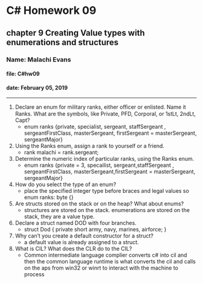 # C# Homework 09

## chapter 9 Creating Value types with enumerations and structures

### Name: Malachi Evans

#### file: C#hw09

#### date: February 05, 2019

------------------------------

1. Declare an enum for military ranks, either oﬃcer or enlisted. Name it Ranks. What are the symbols, like Private, PFD, Corporal, or 1stLt, 2ndLt, Capt?
    + enum ranks {private, specialist, sergeant, staffSergeant , sergeantFirstClass, masterSergeant, firstSergeant = masterSergeant, sergeantMajor}
2. Using the Ranks enum, assign a rank to yourself or a friend.
    + rank malachi = rank.sergeant;
3. Determine the numeric index of particular ranks, using the Ranks enum.
    + enum ranks {private = 3, specailist, sergeant,staffSergeant , sergeantFirstClass, masterSergeant,firstSergeant = masterSergeant, sergeantMajor}
4. How do you select the type of an enum?
    + place the specified integer type before braces and legal values so enum ranks: byte {}
5. Are structs stored on the stack or on the heap? What about enums?
    + structures are stored on the stack. enumerations are stored on the stack, they are a value type.
6. Declare a struct named DOD with four branches.
    + struct Dod
        {
            private short army, navy, marines, airforce;
        }
7. Why can’t you create a default constructor for a struct?
    + a default value is already assigned to a struct.
8. What is CIL? What does the CLR do to the CIL?
    + Common intermediate language complier converts c# into cil and then the common language runtime is what converts the cil and calls on the aps from win32 or winrt to interact with the machine to process
